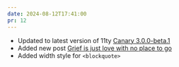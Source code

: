 ```yaml
---
date: 2024-08-12T17:41:00
pr: 12
---
```

- Updated to latest version of 11ty [Canary 3.0.0-beta.1](https://www.11ty.dev/blog/canary-eleventy-v3/)
- Added new post [Grief is just love with no place to go](/posts/grief-is-just-love-with-no-place-to-go/)
- Added width style for `<blockquote>`
